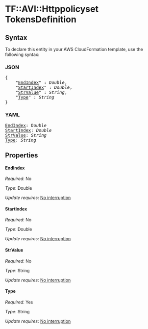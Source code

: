 # TF::AVI::Httppolicyset TokensDefinition

## Syntax

To declare this entity in your AWS CloudFormation template, use the following syntax:

### JSON

<pre>
{
    "<a href="#endindex" title="EndIndex">EndIndex</a>" : <i>Double</i>,
    "<a href="#startindex" title="StartIndex">StartIndex</a>" : <i>Double</i>,
    "<a href="#strvalue" title="StrValue">StrValue</a>" : <i>String</i>,
    "<a href="#type" title="Type">Type</a>" : <i>String</i>
}
</pre>

### YAML

<pre>
<a href="#endindex" title="EndIndex">EndIndex</a>: <i>Double</i>
<a href="#startindex" title="StartIndex">StartIndex</a>: <i>Double</i>
<a href="#strvalue" title="StrValue">StrValue</a>: <i>String</i>
<a href="#type" title="Type">Type</a>: <i>String</i>
</pre>

## Properties

#### EndIndex

_Required_: No

_Type_: Double

_Update requires_: [No interruption](https://docs.aws.amazon.com/AWSCloudFormation/latest/UserGuide/using-cfn-updating-stacks-update-behaviors.html#update-no-interrupt)

#### StartIndex

_Required_: No

_Type_: Double

_Update requires_: [No interruption](https://docs.aws.amazon.com/AWSCloudFormation/latest/UserGuide/using-cfn-updating-stacks-update-behaviors.html#update-no-interrupt)

#### StrValue

_Required_: No

_Type_: String

_Update requires_: [No interruption](https://docs.aws.amazon.com/AWSCloudFormation/latest/UserGuide/using-cfn-updating-stacks-update-behaviors.html#update-no-interrupt)

#### Type

_Required_: Yes

_Type_: String

_Update requires_: [No interruption](https://docs.aws.amazon.com/AWSCloudFormation/latest/UserGuide/using-cfn-updating-stacks-update-behaviors.html#update-no-interrupt)

